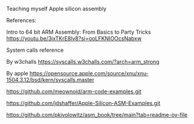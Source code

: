 Teaching myself Apple silicon assembly

References:

Intro to 64 bit ARM Assembly: From Basics to Party Tricks
https://youtu.be/3ixTKrE8lv8?si=ooLFKNIOOcsNabxw

System calls reference

  By w3challs
    https://syscalls.w3challs.com/?arch=arm_strong
    
  By apple 
    https://opensource.apple.com/source/xnu/xnu-1504.3.12/bsd/kern/syscalls.master


https://github.com/meownoid/arm-code-examples.git

https://github.com/jdshaffer/Apple-Silicon-ASM-Examples.git

https://github.com/pkivolowitz/asm_book/tree/main?tab=readme-ov-file

